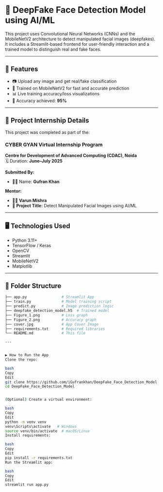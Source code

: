 # 🧠 DeepFake Face Detection Model using AI/ML

This project uses Convolutional Neural Networks (CNNs) and the MobileNetV2 architecture to detect manipulated facial images (deepfakes). It includes a Streamlit-based frontend for user-friendly interaction and a trained model to distinguish real and fake faces.

---

## 🚀 Features

- 📷 Upload any image and get real/fake classification
- 🧠 Trained on MobileNetV2 for fast and accurate prediction
- 📊 Live training accuracy/loss visualizations
- 🎯 Accuracy achieved: **95%**

---

## 🧪 Project Internship Details

This project was completed as part of the:

### **CYBER GYAN Virtual Internship Program**  
**Centre for Development of Advanced Computing (CDAC), Noida**  
🗓️ Duration: **June–July 2025**

**Submitted By:**  
- 👨‍💻 Name: **Gufran Khan**   

**Mentor:**  
- 👨‍🏫 **Varun Mishra**  
- 🧠 **Project Title:** Detect Manipulated Facial Images using AI/ML  

---

## 🖥️ Technologies Used

- Python 3.11+
- TensorFlow / Keras
- OpenCV
- Streamlit
- MobileNetV2
- Matplotlib

---

## 📁 Folder Structure

```bash
├── app.py                # Streamlit App
├── train.py              # Model training script
├── predict.py            # Image prediction logic
├── deepfake_detection_model.h5  # Trained model
├── Figure_1.png          # Loss graph
├── Figure_2.png          # Accuracy graph
├── cover.jpg             # App Cover Image
├── requirements.txt      # Required libraries
└── README.md             # This file

---


▶️ How to Run the App
Clone the repo:

bash
Copy
Edit
git clone https://github.com/iGufrankhan/DeepFake_Face_Detection_Model.git
cd DeepFake_Face_Detection_Model


(Optional) Create a virtual environment:

bash
Copy
Edit
python -m venv venv
venv\Scripts\activate   # Windows
source venv/bin/activate  # macOS/Linux
Install requirements:

bash
Copy
Edit
pip install -r requirements.txt
Run the Streamlit app:

bash
Copy
Edit
streamlit run app.py




